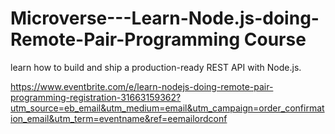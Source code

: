 # Microverse---Learn-Node.js-doing-Remote-Pair-Programming Course
learn how to build and ship a production-ready REST API with Node.js.

https://www.eventbrite.com/e/learn-nodejs-doing-remote-pair-programming-registration-31663159362?utm_source=eb_email&utm_medium=email&utm_campaign=order_confirmation_email&utm_term=eventname&ref=eemailordconf
